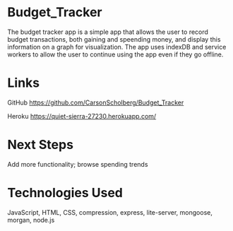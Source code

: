# Budget_Tracker
The budget tracker app is a simple app that allows the user to record budget transactions, both gaining and speending money, and display this information on a graph for visualization. The app uses indexDB and service workers to allow the user to continue using the app even if they go offline.


# Links
GitHub https://github.com/CarsonScholberg/Budget_Tracker

Heroku https://quiet-sierra-27230.herokuapp.com/

# Next Steps
Add more functionality; browse spending trends

# Technologies Used
JavaScript, HTML, CSS, compression, express, lite-server, mongoose, morgan, node.js